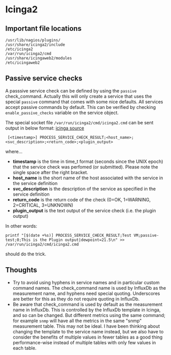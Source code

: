 # Icinga2
## Important file locations
```
/usr/lib/nagios/plugins/
/usr/share/icinga2/include
/etc/icinga2
/var/run/icinga2/cmd
/usr/share/icingaweb2/modules
/etc/icingaweb2
```
## Passive service checks
A passsive service check can be defined by using the `passive` check_command.
Actually this will only create a service that uses the special `passive` command
that comes with some nice defaults. All services accept passive commands by
default. This can be verified by checking `enable_passive_checks` variable on
the service object.

The special socket file `/var/run/icinga2/cmd/icinga2.cmd` can be sent output in
below format: [icinga source](https://docs.icinga.com/latest/en/passivechecks.html#servicecheckresults)
```
 [<timestamp>] PROCESS_SERVICE_CHECK_RESULT;<host_name>;<svc_description>;<return_code>;<plugin_output>
```
where...

* __timestamp__ is the time in time_t format (seconds since the UNIX epoch)
  that the service check was perfomed (or submitted). Please note the single
space after the right bracket.
* __host_name__ is the short name of the host associated with the service in
  the service definition
* __svc_description__ is the description of the service as specified in the
  service definition
* __return_code__ is the return code of the check (0=OK, 1=WARNING, 2=CRITICAL,
  3=UNKNOWN)
* __plugin_output__ is the text output of the service check (i.e. the plugin
  output)

In other words:
```
printf "[$(date +%s)] PROCESS_SERVICE_CHECK_RESULT;Test VM;passive-test;0;This is the Plugin output|dewpoint=21.5\n" >> /var/run/icinga2/cmd/icinga2.cmd
```
should do the trick.

## Thoughts
* Try to avoid using hyphens in service names and in particular custom command
  names. The check_command name is used by InfluxDb as the measurement name, and
hyphens need special quoting. Underscores are better for this as they do not
require quoting in InfluxDb.
* Be aware that check_command is used by default as the measurement name in
  InfluxDb. This is controlled by the InfluxDb template in Icinga, and so can be
changed. But different metrics using the same command; for example `snmp` will
have all the metrics in the same "snmp" measurement table. This may not be
ideal. I have been thinking about changing the template to the service name
instead, but we also have to consider the benefits of multiple values in fewer
tables as a good thing performance-wise instead of multiple tables with only few
values in each table.
